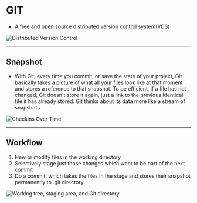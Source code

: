 # GIT
* A free and open source distributed version control system(VCS)

![Distributed Version Control](https://git-scm.com/book/en/v2/images/distributed.png)

-----

## Snapshot
* With Git, every time you commit, or save the state of your project, Git basically takes a picture of what all your files look like at that moment and stores a reference to that snapshot. To be efficient, if a file has not changed, Git doesn't store it again, just a link to the previous identical file it has already stored. Git thinks about its data more like a stream of snapshots

![Checkins Over Time](https://git-scm.com/book/en/v2/images/snapshots.png)

-----

## Workflow
1. New or modify files in the working directory
2. Selectively stage just those changes which want to be part of the next commit
3. Do a commit, which takes the files in the stage and stores their snapshot permanently to .git directory

![Working tree, staging area, and Git directory](https://git-scm.com/book/en/v2/images/areas.png)

